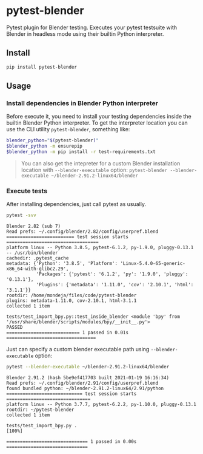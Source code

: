 # pytest-blender

Pytest plugin for Blender testing. Executes your pytest testsuite with
Blender in headless mode using their builtin Python interpreter.

## Install

```bash
pip install pytest-blender
```

## Usage

### Install dependencies in Blender Python interpreter

Before execute it, you need to install your testing dependencies inside the
builtin Blender Python interpreter. To get the interpreter location you can
use the CLI utility `pytest-blender`, something like:

```bash
blender_python="$(pytest-blender)"
$blender_python -m ensurepip
$blender_python -m pip install -r test-requirements.txt
```

> You can also get the intepreter for a custom Blender installation location with `--blender-executable` option: `pytest-blender --blender-executable ~/blender-2.91.2-linux64/blender`

### Execute tests

After installing dependencies, just call pytest as usually.

```bash
pytest -svv
```

```
Blender 2.82 (sub 7)
Read prefs: ~/.config/blender/2.82/config/userpref.blend
========================= test session starts ==================================
platform linux -- Python 3.8.5, pytest-6.1.2, py-1.9.0, pluggy-0.13.1 -- /usr/bin/blender
cachedir: .pytest_cache
metadata: {'Python': '3.8.5', 'Platform': 'Linux-5.4.0-65-generic-x86_64-with-glibc2.29',
           'Packages': {'pytest': '6.1.2', 'py': '1.9.0', 'pluggy': '0.13.1'},
           'Plugins': {'metadata': '1.11.0', 'cov': '2.10.1', 'html': '3.1.1'}}
rootdir: /home/mondeja/files/code/pytest-blender
plugins: metadata-1.11.0, cov-2.10.1, html-3.1.1
collected 1 item

tests/test_import_bpy.py::test_inside_blender <module 'bpy' from '/usr/share/blender/scripts/modules/bpy/__init__.py'>
PASSED
=========================== 1 passed in 0.01s =================================
```

Just can specify a custom blender executable path using `--blender-executable`
option:

```bash
pytest --blender-executable ~/blender-2.91.2-linux64/blender
```

```
Blender 2.91.2 (hash 5be9ef417703 built 2021-01-19 16:16:34)
Read prefs: ~/.config/blender/2.91/config/userpref.blend
found bundled python: ~/blender-2.91.2-linux64/2.91/python
============================ test session starts ===============================
platform linux -- Python 3.7.7, pytest-6.2.2, py-1.10.0, pluggy-0.13.1
rootdir: ~/pytest-blender
collected 1 item

tests/test_import_bpy.py .                                                [100%]

============================== 1 passed in 0.00s ==============================
```
